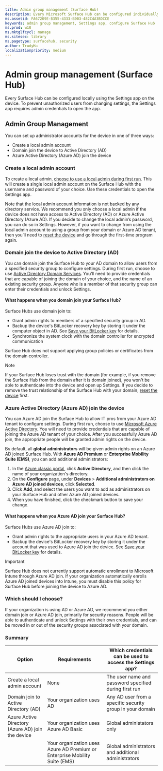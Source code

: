 ```yaml
---
title: Admin group management (Surface Hub)
description: Every Microsoft Surface Hub can be configured individually by opening the Settings app on the device.
ms.assetid: FA67209E-B355-4333-B903-482C4A3BDCCE
keywords: admin group management, Settings app, configure Surface Hub
ms.prod: w10
ms.mktglfcycl: manage
ms.sitesec: library
ms.pagetype: surfacehub, security
author: TrudyHa
localizationpriority: medium
---
```


# Admin group management (Surface Hub)


Every Surface Hub can be configured locally using the Settings app on the device. To prevent unauthorized users from changing settings, the Settings app requires admin credentials to open the app.


## Admin Group Management

You can set up administrator accounts for the device in one of three ways:

-   Create a local admin account
-   Domain join the device to Active Directory (AD)
-   Azure Active Directory (Azure AD) join the device


### Create a local admin account

To create a local admin, [choose to use a local admin during first run](first-run-program-surface-hub.md#use-a-local-admin). This will create a single local admin account on the Surface Hub with the username and password of your choice. Use these credentials to open the Settings app.

Note that the local admin account information is not backed by any directory service. We recommend you only choose a local admin if the device does not have access to Active Directory (AD) or Azure Active Directory (Azure AD). If you decide to change the local admin’s password, you can do so in Settings. However, if you want to change from using the local admin account to using a group from your domain or Azure AD tenant, then you’ll need to [reset the device](device-reset-surface-hub.md) and go through the first-time program again.


### Domain join the device to Active Directory (AD)

You can domain join the Surface Hub to your AD domain to allow users from a specified security group to configure settings. During first run, choose to use [Active Directory Domain Services](first-run-program-surface-hub.md#a-href-iduse-active-directoryause-active-directory-domain-services). You'll need to provide credentials that are capable of joining the domain of your choice, and the name of an existing security group. Anyone who is a member of that security group can enter their credentials and unlock Settings.

#### What happens when you domain join your Surface Hub?
Surface Hubs use domain join to:
- Grant admin rights to members of a specified security group in AD.
- Backup the device's BitLocker recovery key by storing it under the computer object in AD. See [Save your BitLocker key](save-bitlocker-key-surface-hub.md) for details.
- Synchronize the system clock with the domain controller for encrypted communication

Surface Hub does not support applying group policies or certificates from the domain controller.

> [!NOTE]
> If your Surface Hub loses trust with the domain (for example, if you remove the Surface Hub from the domain after it is domain joined), you won't be able to authenticate into the device and open up Settings. If you decide to remove the trust relationship of the Surface Hub with your domain, [reset the device](device-reset-surface-hub.md) first.


### Azure Active Directory (Azure AD) join the device

You can Azure AD join the Surface Hub to allow IT pros from your Azure AD tenant to configure settings. During first run, choose to use [Microsoft Azure Active Directory](first-run-program-surface-hub.md#a-href-iduse-microsoft-azureause-microsoft-azure-active-directory). You will need to provide credentials that are capable of joining the Azure AD tenant of your choice. After you successfully Azure AD join, the appropriate people will be granted admin rights on the device.

By default, all **global administrators** will be given admin rights on an Azure AD joined Surface Hub. With **Azure AD Premium** or **Enterprise Mobility Suite (EMS)**, you can add additional administrators:
1.  In the [Azure classic portal](https://manage.windowsazure.com/), click **Active Directory**, and then click the name of your organization's directory.
2.  On the **Configure** page, under **Devices** > **Additional administrators on Azure AD joined devices**, click **Selected**.
3.  Click **Add**, and select the users you want to add as administrators on your Surface Hub and other Azure AD joined devices.
4.  When you have finished, click the checkmark button to save your change.

#### What happens when you Azure AD join your Surface Hub?
Surface Hubs use Azure AD join to:
- Grant admin rights to the appropriate users in your Azure AD tenant.
- Backup the device's BitLocker recovery key by storing it under the account that was used to Azure AD join the device. See [Save your BitLocker key](save-bitlocker-key-surface-hub.md) for details.

> [!IMPORTANT]
> Surface Hub does not currently support automatic enrollment to Microsoft Intune through Azure AD join. If your organization automatically enrolls Azure AD joined devices into Intune, you must disable this policy for Surface Hub before joining the device to Azure AD.


### Which should I choose?

If your organization is using AD or Azure AD, we recommend you either domain join or Azure AD join, primarily for security reasons. People will be able to authenticate and unlock Settings with their own credentials, and can be moved in or out of the security groups associated with your domain.


### Summary



| Option                                            | Requirements                            | Which credentials can be used to access the Settings app?  |
|---------------------------------------------------|-----------------------------------------|-------|
| Create a local admin account                      | None                                    | The user name and password specified during first run |
| Domain join to Active Directory (AD)              | Your organization uses AD               | Any AD user from a specific security group in your domain |
| Azure Active Directory (Azure AD) join the device | Your organization uses Azure AD Basic   | Global administators only |
| &nbsp;                                            | Your organization uses Azure AD Premium or Enterprise Mobility Suite (EMS) | Global administrators and additional administrators |

